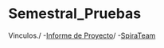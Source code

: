 # Semestral_Pruebas


Vinculos./
-[Informe de Proyecto](https://utpac-my.sharepoint.com/:w:/g/personal/irving_villarreal1_utp_ac_pa/EfZvsGk7hcFGj_02Sn-QzToBpM4Gpu5lQ5nqf7c3mZGczQ?e=tt324Q)/
-[SpiraTeam](https://demo-us.spiraservice.net/csswebpruebas)


